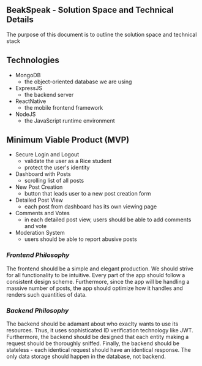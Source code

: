 ## BeakSpeak - Solution Space and Technical Details

The purpose of this document is to outline the solution space and technical stack

## Technologies
+ MongoDB
    + the object-oriented database we are using
+ ExpressJS
    + the backend server
+ ReactNative
    + the mobile frontend framework
+ NodeJS
    + the JavaScript runtime environment

## Minimum Viable Product (MVP)
+ Secure Login and Logout
    + validate the user as a Rice student
    + protect the user's identity
+ Dashboard with Posts
    + scrolling list of all posts
+ New Post Creation
    + button that leads user to a new post creation form
+ Detailed Post View
    + each post from dashboard has its own viewing page
+ Comments and Votes
    + in each detailed post view, users should be able to add comments and vote
+ Moderation System
    + users should be able to report abusive posts

### *Frontend Philosophy*

The frontend should be a simple and elegant production. We should strive for all functionality to be intuitive. Every part of the app should follow a consistent design scheme. Furthermore, since the app will be handling a massive number of posts, the app should optimize how it handles and renders such quantities of data.

### *Backend Philosophy*

The backend should be adamant about who exaclty wants to use its resources. Thus, it uses sophisticated ID verification technology like JWT. Furthermore, the backend should be designed that each entity making a request should be thoroughly sniffed. Finally, the backend should be stateless - each identical request should have an identical response. The only data storage should happen in the database, not backend.